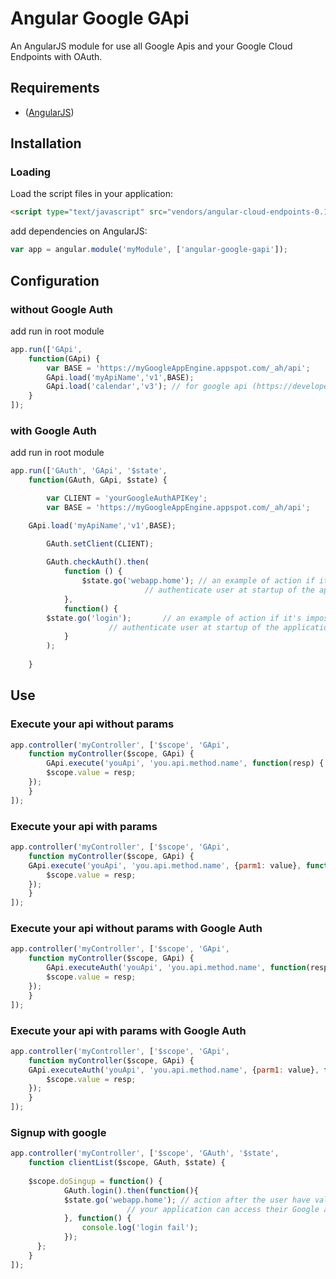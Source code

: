 Angular Google GApi
=======================

An AngularJS module for use all Google Apis and your Google Cloud Endpoints with OAuth.

## Requirements

- ([AngularJS](http://angularjs.org))

## Installation
### Loading
Load the script files in your application:

```html
<script type="text/javascript" src="vendors/angular-cloud-endpoints-0.1.js"></script>
```

add dependencies on AngularJS:

```javascript
var app = angular.module('myModule', ['angular-google-gapi']);
```

## Configuration
### without Google Auth

add run in root module

```javascript
app.run(['GApi',
    function(GApi) {
        var BASE = 'https://myGoogleAppEngine.appspot.com/_ah/api';
        GApi.load('myApiName','v1',BASE);
        GApi.load('calendar','v3'); // for google api (https://developers.google.com/apis-explorer/)
    }
]);
```
### with Google Auth

add run in root module

```javascript
app.run(['GAuth', 'GApi', '$state',
    function(GAuth, GApi, $state) {

        var CLIENT = 'yourGoogleAuthAPIKey';
        var BASE = 'https://myGoogleAppEngine.appspot.com/_ah/api';

	GApi.load('myApiName','v1',BASE);

        GAuth.setClient(CLIENT);
        
        GAuth.checkAuth().then(
            function () {
                $state.go('webapp.home'); // an example of action if it's possible to
                			  // authenticate user at startup of the application
            },
            function() {
		$state.go('login');       // an example of action if it's impossible to
					  // authenticate user at startup of the application
            }
        );
        
    }
```

## Use

### Execute your api without params

```javascript
app.controller('myController', ['$scope', 'GApi',
    function myController($scope, GApi) {
      	GApi.execute('youApi', 'you.api.method.name', function(resp) {
	    $scope.value = resp;
	});
    }
]);
```

### Execute your api with params

```javascript
app.controller('myController', ['$scope', 'GApi',
    function myController($scope, GApi) {
	GApi.execute('youApi', 'you.api.method.name', {parm1: value}, function(resp) {
	    $scope.value = resp;
	});
    }
]);
```

### Execute your api without params with Google Auth

```javascript
app.controller('myController', ['$scope', 'GApi',
    function myController($scope, GApi) {
      	GApi.executeAuth('youApi', 'you.api.method.name', function(resp) {
	    $scope.value = resp;
	});
    }
]);
```

### Execute your api with params with Google Auth

```javascript
app.controller('myController', ['$scope', 'GApi',
    function myController($scope, GApi) {
	GApi.executeAuth('youApi', 'you.api.method.name', {parm1: value}, function(resp) {
	    $scope.value = resp;
	});
    }
]);
```

### Signup with google

```javascript
app.controller('myController', ['$scope', 'GAuth', '$state',
    function clientList($scope, GAuth, $state) {
        
	$scope.doSingup = function() {
      	    GAuth.login().then(function(){
        	$state.go('webapp.home'); // action after the user have validated that
        				  // your application can access their Google account.
            }, function() {
            	console.log('login fail');
            });
      };
    }
]);
```
